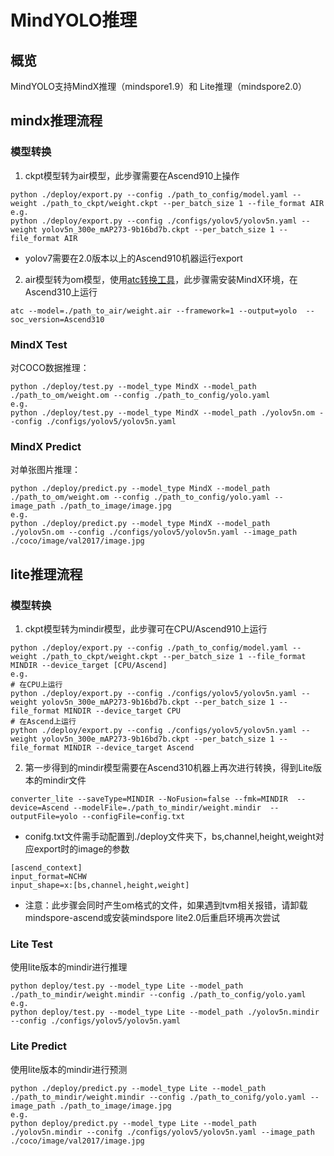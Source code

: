 # MindYOLO推理

## 概览

MindYOLO支持MindX推理（mindspore1.9）和 Lite推理（mindspore2.0）

## mindx推理流程

### 模型转换
   1. ckpt模型转为air模型，此步骤需要在Ascend910上操作
   ```shell 
   python ./deploy/export.py --config ./path_to_config/model.yaml --weight ./path_to_ckpt/weight.ckpt --per_batch_size 1 --file_format AIR
   e.g.
   python ./deploy/export.py --config ./configs/yolov5/yolov5n.yaml --weight yolov5n_300e_mAP273-9b16bd7b.ckpt --per_batch_size 1 --file_format AIR
   ```
   * yolov7需要在2.0版本以上的Ascend910机器运行export

   2. air模型转为om模型，使用[atc转换工具](https://www.hiascend.com/document/detail/zh/CANNCommunityEdition/63RC1alpha002/infacldevg/atctool/atlasatc_16_0005.html)，此步骤需安装MindX环境，在Ascend310上运行
   ```shell
   atc --model=./path_to_air/weight.air --framework=1 --output=yolo  --soc_version=Ascend310
   ```

### MindX Test
   对COCO数据推理：
   ```shell
   python ./deploy/test.py --model_type MindX --model_path ./path_to_om/weight.om --config ./path_to_config/yolo.yaml
   e.g.
   python ./deploy/test.py --model_type MindX --model_path ./yolov5n.om --config ./configs/yolov5/yolov5n.yaml
   ```
   
### MindX Predict
   对单张图片推理：
   ```shell
   python ./deploy/predict.py --model_type MindX --model_path ./path_to_om/weight.om --config ./path_to_config/yolo.yaml --image_path ./path_to_image/image.jpg
   e.g.
   python ./deploy/predict.py --model_type MindX --model_path ./yolov5n.om --config ./configs/yolov5/yolov5n.yaml --image_path ./coco/image/val2017/image.jpg
   ```

## lite推理流程

### 模型转换
   1. ckpt模型转为mindir模型，此步骤可在CPU/Ascend910上运行
   ```shell
   python ./deploy/export.py --config ./path_to_config/model.yaml --weight ./path_to_ckpt/weight.ckpt --per_batch_size 1 --file_format MINDIR --device_target [CPU/Ascend]
   e.g.
   # 在CPU上运行
   python ./deploy/export.py --config ./configs/yolov5/yolov5n.yaml --weight yolov5n_300e_mAP273-9b16bd7b.ckpt --per_batch_size 1 --file_format MINDIR --device_target CPU
   # 在Ascend上运行
   python ./deploy/export.py --config ./configs/yolov5/yolov5n.yaml --weight yolov5n_300e_mAP273-9b16bd7b.ckpt --per_batch_size 1 --file_format MINDIR --device_target Ascend
   ```

   2. 第一步得到的mindir模型需要在Ascend310机器上再次进行转换，得到Lite版本的mindir文件
   ```shell
   converter_lite --saveType=MINDIR --NoFusion=false --fmk=MINDIR  --device=Ascend --modelFile=./path_to_mindir/weight.mindir  --outputFile=yolo --configFile=config.txt
   ```
   *  conifg.txt文件需手动配置到./deploy文件夹下，bs,channel,height,weight对应export时的image的参数
   ```text
   [ascend_context]
   input_format=NCHW
   input_shape=x:[bs,channel,height,weight]
   ```
   * 注意：此步骤会同时产生om格式的文件，如果遇到tvm相关报错，请卸载mindspore-ascend或安装mindspore lite2.0后重启环境再次尝试

### Lite Test
   使用lite版本的mindir进行推理
   ```shell
   python deploy/test.py --model_type Lite --model_path ./path_to_mindir/weight.mindir --config ./path_to_config/yolo.yaml
   e.g.
   python deploy/test.py --model_type Lite --model_path ./yolov5n.mindir --config ./configs/yolov5/yolov5n.yaml
   ```

### Lite Predict
   使用lite版本的mindir进行预测
   ```shell
   python ./deploy/predict.py --model_type Lite --model_path ./path_to_mindir/weight.mindir --config ./path_to_conifg/yolo.yaml --image_path ./path_to_image/image.jpg
   e.g.
   python deploy/predict.py --model_type Lite --model_path ./yolov5n.mindir --conifg ./configs/yolov5/yolov5n.yaml --image_path ./coco/image/val2017/image.jpg
   ```